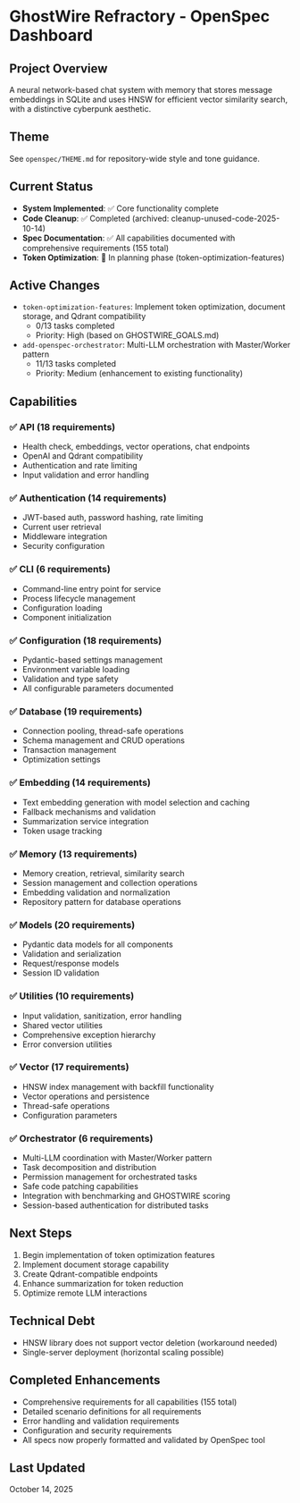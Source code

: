 # GhostWire Refractory - OpenSpec Dashboard

## Project Overview
A neural network-based chat system with memory that stores message embeddings in SQLite and uses HNSW for efficient vector similarity search, with a distinctive cyberpunk aesthetic.

## Theme

See `openspec/THEME.md` for repository-wide style and tone guidance.

## Current Status
- **System Implemented**: ✅ Core functionality complete
- **Code Cleanup**: ✅ Completed (archived: cleanup-unused-code-2025-10-14)
- **Spec Documentation**: ✅ All capabilities documented with comprehensive requirements (155 total)
- **Token Optimization**: 🔄 In planning phase (token-optimization-features)

## Active Changes
- `token-optimization-features`: Implement token optimization, document storage, and Qdrant compatibility
  - 0/13 tasks completed
  - Priority: High (based on GHOSTWIRE_GOALS.md)
- `add-openspec-orchestrator`: Multi-LLM orchestration with Master/Worker pattern
  - 11/13 tasks completed
  - Priority: Medium (enhancement to existing functionality)

## Capabilities

### ✅ API (18 requirements)
- Health check, embeddings, vector operations, chat endpoints
- OpenAI and Qdrant compatibility
- Authentication and rate limiting
- Input validation and error handling

### ✅ Authentication (14 requirements)
- JWT-based auth, password hashing, rate limiting
- Current user retrieval
- Middleware integration
- Security configuration

### ✅ CLI (6 requirements)
- Command-line entry point for service
- Process lifecycle management
- Configuration loading
- Component initialization

### ✅ Configuration (18 requirements)
- Pydantic-based settings management
- Environment variable loading
- Validation and type safety
- All configurable parameters documented

### ✅ Database (19 requirements)
- Connection pooling, thread-safe operations
- Schema management and CRUD operations
- Transaction management
- Optimization settings

### ✅ Embedding (14 requirements)
- Text embedding generation with model selection and caching
- Fallback mechanisms and validation
- Summarization service integration
- Token usage tracking

### ✅ Memory (13 requirements)
- Memory creation, retrieval, similarity search
- Session management and collection operations
- Embedding validation and normalization
- Repository pattern for database operations

### ✅ Models (20 requirements)
- Pydantic data models for all components
- Validation and serialization
- Request/response models
- Session ID validation

### ✅ Utilities (10 requirements)
- Input validation, sanitization, error handling
- Shared vector utilities
- Comprehensive exception hierarchy
- Error conversion utilities

### ✅ Vector (17 requirements)
- HNSW index management with backfill functionality
- Vector operations and persistence
- Thread-safe operations
- Configuration parameters

### ✅ Orchestrator (6 requirements)
- Multi-LLM coordination with Master/Worker pattern
- Task decomposition and distribution
- Permission management for orchestrated tasks
- Safe code patching capabilities
- Integration with benchmarking and GHOSTWIRE scoring
- Session-based authentication for distributed tasks

## Next Steps
1. Begin implementation of token optimization features
2. Implement document storage capability
3. Create Qdrant-compatible endpoints
4. Enhance summarization for token reduction
5. Optimize remote LLM interactions

## Technical Debt
- HNSW library does not support vector deletion (workaround needed)
- Single-server deployment (horizontal scaling possible)

## Completed Enhancements
- Comprehensive requirements for all capabilities (155 total)
- Detailed scenario definitions for all requirements
- Error handling and validation requirements
- Configuration and security requirements
- All specs now properly formatted and validated by OpenSpec tool

## Last Updated
October 14, 2025
